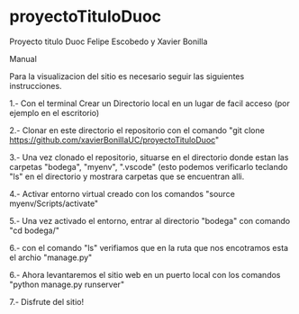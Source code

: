 # proyectoTituloDuoc
Proyecto titulo Duoc Felipe Escobedo y Xavier Bonilla


Manual

Para la visualizacion del sitio es necesario seguir las siguientes instrucciones.

1.- Con el terminal Crear un Directorio local en un lugar de facil acceso (por ejemplo en el escritorio)

2.- Clonar en este directorio el repositorio con el comando "git clone https://github.com/xavierBonillaUC/proyectoTituloDuoc"

3.- Una vez clonado el repositorio, situarse en el directorio donde estan las carpetas "bodega", "myenv", ".vscode" 
    (esto podemos verificarlo teclando "ls" en el directorio y mostrara carpetas que se encuentran alli.
    
4.- Activar entorno virtual creado con los comandos "source myenv/Scripts/activate"

5.- Una vez activado el entorno, entrar al directorio "bodega" con comando "cd bodega/"

6.- con el comando "ls" verifiamos que en la ruta que nos encotramos esta el archio "manage.py"

6.- Ahora levantaremos el sitio web en un puerto local con los comandos "python manage.py runserver"

7.- Disfrute del sitio!
